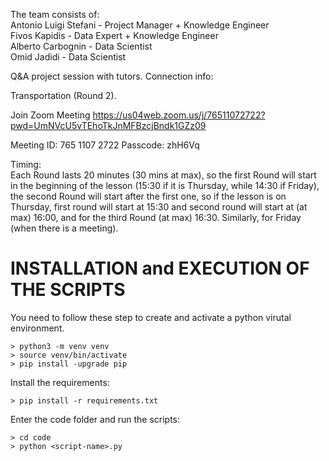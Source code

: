 The team consists of:\
Antonio Luigi Stefani - Project Manager + Knowledge Engineer\
Fivos Kapidis - Data Expert + Knowledge Engineer\
Alberto Carbognin - Data Scientist\
Omid Jadidi - Data Scientist

Q&A project session with tutors.
Connection info:

Transportation (Round 2).

Join Zoom Meeting
https://us04web.zoom.us/j/76511072722?pwd=UmNVcU5vTEhoTkJnMFBzcjBndk1GZz09

Meeting ID: 765 1107 2722
Passcode: zhH6Vq

Timing:\
Each Round lasts 20 minutes (30 mins at max), so the first Round will start in the beginning of the lesson (15:30 if it is Thursday, while 14:30 if Friday), the second Round will start after the first one, so if the lesson is on Thursday, first round will start at 15:30 and second round will start at (at max) 16:00, and for the third Round (at max) 16:30. Similarly, for Friday (when there is a meeting).

# INSTALLATION and EXECUTION OF THE SCRIPTS
You need to follow these step to create and activate a python virutal environment.

    > python3 -m venv venv
    > source venv/bin/activate
    > pip install -upgrade pip
    
Install the requirements:

    > pip install -r requirements.txt
    
Enter the code folder and run the scripts:

    > cd code
    > python <script-name>.py
